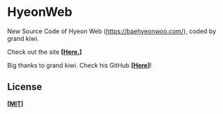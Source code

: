 # HyeonWeb
New Source Code of Hyeon Web (https://baehyeonwoo.com/), coded by grand kiwi.

Check out the site **[[Here.](https://baehyeonwoo.com/)]**

Big thanks to grand kiwi. Check his GitHub **[[Here](https://github.com/grandkiwi219)]**!

## License

**[[MIT](https://github.com/qogusdn1017/HyeonWeb/blob/main/LICENSE)]**
